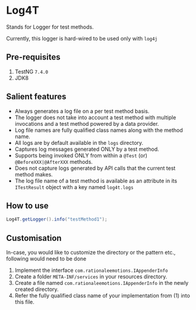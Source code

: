 # Log4T

Stands for Logger for test methods.

Currently, this logger is hard-wired to be used only with `log4j`

## Pre-requisites

1. TestNG `7.4.0`
2. JDK8

## Salient features

* Always generates a log file on a per test method basis.
* The logger does not take into account a test method with multiple invocations and a test method powered by a data provider.
* Log file names are fully qualified class names along with the method name.
* All logs are by default available in the `logs` directory.
* Captures log messages generated ONLY by a test method.
* Supports being invoked ONLY from within a `@Test` (or) `@BeforeXXX|@AfterXXX` methods.
* Does not capture logs generated by API calls that the current test method makes.
* The log file name of a test method is available as an attribute in its `ITestResult` object with a key named `log4t.logs`

## How to use

```java
Log4T.getLogger().info("testMethod1");
```

## Customisation

In-case, you would like to customize the directory or the pattern etc., following would need to be done

1. Implement the interface `com.rationaleemotions.IAppenderInfo`
2. Create a folder `META-INF/services` in your resources directory.
3. Create a file named `com.rationaleemotions.IAppenderInfo` in the newly created directory.
4. Refer the fully qualified class name of your implementation from (1) into this file.